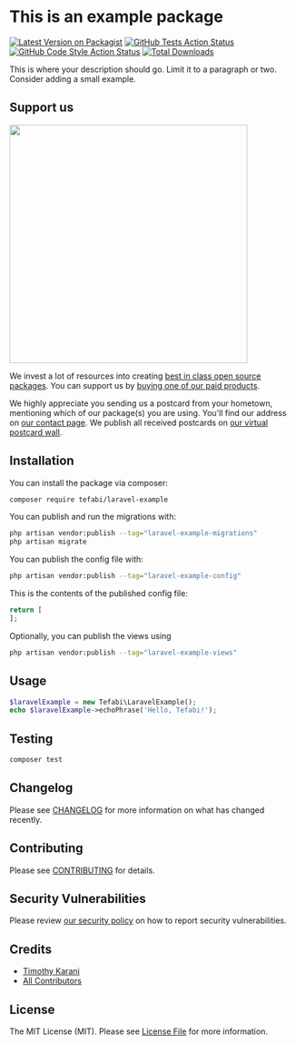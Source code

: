 # This is an example package

[![Latest Version on Packagist](https://img.shields.io/packagist/v/tefabi/laravel-example.svg?style=flat-square)](https://packagist.org/packages/tefabi/laravel-example)
[![GitHub Tests Action Status](https://img.shields.io/github/actions/workflow/status/tefabi/laravel-example/run-tests.yml?branch=main&label=tests&style=flat-square)](https://github.com/tefabi/laravel-example/actions?query=workflow%3Arun-tests+branch%3Amain)
[![GitHub Code Style Action Status](https://img.shields.io/github/actions/workflow/status/tefabi/laravel-example/fix-php-code-style-issues.yml?branch=main&label=code%20style&style=flat-square)](https://github.com/tefabi/laravel-example/actions?query=workflow%3A"Fix+PHP+code+style+issues"+branch%3Amain)
[![Total Downloads](https://img.shields.io/packagist/dt/tefabi/laravel-example.svg?style=flat-square)](https://packagist.org/packages/tefabi/laravel-example)

This is where your description should go. Limit it to a paragraph or two. Consider adding a small example.

## Support us

[<img src="https://github-ads.s3.eu-central-1.amazonaws.com/laravel-example.jpg?t=1" width="419px" />](https://spatie.be/github-ad-click/laravel-example)

We invest a lot of resources into creating [best in class open source packages](https://spatie.be/open-source). You can support us by [buying one of our paid products](https://spatie.be/open-source/support-us).

We highly appreciate you sending us a postcard from your hometown, mentioning which of our package(s) you are using. You'll find our address on [our contact page](https://spatie.be/about-us). We publish all received postcards on [our virtual postcard wall](https://spatie.be/open-source/postcards).

## Installation

You can install the package via composer:

```bash
composer require tefabi/laravel-example
```

You can publish and run the migrations with:

```bash
php artisan vendor:publish --tag="laravel-example-migrations"
php artisan migrate
```

You can publish the config file with:

```bash
php artisan vendor:publish --tag="laravel-example-config"
```

This is the contents of the published config file:

```php
return [
];
```

Optionally, you can publish the views using

```bash
php artisan vendor:publish --tag="laravel-example-views"
```

## Usage

```php
$laravelExample = new Tefabi\LaravelExample();
echo $laravelExample->echoPhrase('Hello, Tefabi!');
```

## Testing

```bash
composer test
```

## Changelog

Please see [CHANGELOG](CHANGELOG.md) for more information on what has changed recently.

## Contributing

Please see [CONTRIBUTING](CONTRIBUTING.md) for details.

## Security Vulnerabilities

Please review [our security policy](../../security/policy) on how to report security vulnerabilities.

## Credits

- [Timothy Karani](https://github.com/c3n7-learning)
- [All Contributors](../../contributors)

## License

The MIT License (MIT). Please see [License File](LICENSE.md) for more information.
